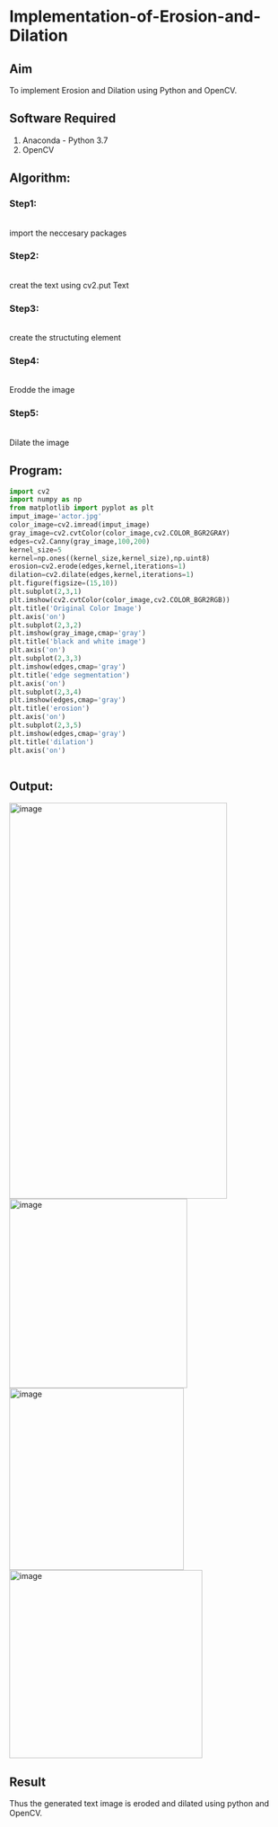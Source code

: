 # Implementation-of-Erosion-and-Dilation
## Aim
To implement Erosion and Dilation using Python and OpenCV.
## Software Required
1. Anaconda - Python 3.7
2. OpenCV
## Algorithm:
### Step1:
<br> import the neccesary packages


### Step2:
<br> creat the text using cv2.put Text

### Step3:
<br> create the structuting element

### Step4:
<br>  Erodde the image

### Step5:
<br> Dilate the image
 
## Program:

``` Python
import cv2
import numpy as np
from matplotlib import pyplot as plt
imput_image='actor.jpg'
color_image=cv2.imread(imput_image)
gray_image=cv2.cvtColor(color_image,cv2.COLOR_BGR2GRAY)
edges=cv2.Canny(gray_image,100,200)
kernel_size=5
kernel=np.ones((kernel_size,kernel_size),np.uint8)
erosion=cv2.erode(edges,kernel,iterations=1)
dilation=cv2.dilate(edges,kernel,iterations=1)
plt.figure(figsize=(15,10))
plt.subplot(2,3,1)
plt.imshow(cv2.cvtColor(color_image,cv2.COLOR_BGR2RGB))
plt.title('Original Color Image')
plt.axis('on')
plt.subplot(2,3,2)
plt.imshow(gray_image,cmap='gray')
plt.title('black and white image')
plt.axis('on')
plt.subplot(2,3,3)
plt.imshow(edges,cmap='gray')
plt.title('edge segmentation')
plt.axis('on')
plt.subplot(2,3,4)
plt.imshow(edges,cmap='gray')
plt.title('erosion')
plt.axis('on')
plt.subplot(2,3,5)
plt.imshow(edges,cmap='gray')
plt.title('dilation')
plt.axis('on')



```````
## Output:
<img width="388" height="705" alt="image" src="https://github.com/user-attachments/assets/a8760a3e-6614-4e39-bc59-b9d58fc4e3d0" />
<img width="317" height="337" alt="image" src="https://github.com/user-attachments/assets/26753c98-9491-4246-9dbf-479715261d00" />
<img width="311" height="324" alt="image" src="https://github.com/user-attachments/assets/8060ebe1-822c-4fa5-aaa4-8a25850d70d7" />
<img width="344" height="335" alt="image" src="https://github.com/user-attachments/assets/4cff45fb-44a1-4eb6-b33e-aee0b540ab5b" />


## Result
Thus the generated text image is eroded and dilated using python and OpenCV.


